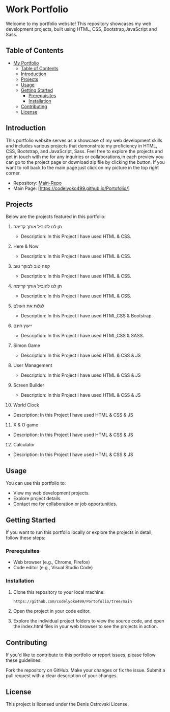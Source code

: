# Work Portfolio

Welcome to my portfolio website! This repository showcases my web development projects, built using HTML, CSS, Bootstrap,JavaScript and Sass.

## Table of Contents

- [My Portfolio](#Work-portfolio)
  - [Table of Contents](#table-of-contents)
  - [Introduction](#introduction)
  - [Projects](#projects)
  - [Usage](#usage)
  - [Getting Started](#getting-started)
    - [Prerequisites](#prerequisites)
    - [Installation](#installation)
  - [Contributing](#contributing)
  - [License](#license)

## Introduction

This portfolio website serves as a showcase of my web development skills and includes various projects that demonstrate my proficiency in HTML, CSS, Bootstrap,
and JavaScript, Sass. Feel free to explore the projects and get in touch with me for any inquiries or collaborations,in each preview you can go to the project
page or download zip file by clicking the button. If you want to roll back to the main page just click on my picture in the top right corner.

- Repository: [Main-Repo](https://github.com/codelyoko499/Portofolio)
- Main Page: [https://codelyoko499.github.io/Portofolio/]

## Projects

Below are the projects featured in this portfolio:

1. תן לנו להוביל אותך קדימה

   - Description: In this Project I have used HTML & CSS.
 

2. Here & Now

   - Description: In this Project I have used HTML & CSS.


3. קפה טוב לבוקר טוב

   - Description: In this Project I have used HTML & CSS.


4. תן לנו להוביל אותך קדימה

   - Description: In this Project I have used HTML & CSS.


5. לגלות את העולם

   - Description: In this Project I have used HTML,CSS & Bootstrap.
   

6. ייעוץ חינם

   - Description: In this Project I have used HTML,CSS & SASS.
 

7. Simon Game

   - Description: In this Project I have used HTML & CSS & JS


8. User Management

   - Description: In this Project I have used HTML & CSS & JS


9. Screen Builder

   - Description: In this Project I have used HTML & CSS & JS


10. World Clock

- Description: In this Project I have used HTML & CSS & JS


11. X & O game

- Description: In this Project I have used HTML & CSS & JS


12. Calculator

- Description: In this Project I have used HTML & CSS & JS


## Usage

You can use this portfolio to:

- View my web development projects.
- Explore project details.
- Contact me for collaboration or job opportunities.

## Getting Started

If you want to run this portfolio locally or explore the projects in detail, follow these steps:

### Prerequisites

- Web browser (e.g., Chrome, Firefox)
- Code editor (e.g., Visual Studio Code)

### Installation

1. Clone this repository to your local machine:

   ```bash
   https://github.com/codelyoko499/Portofolio/tree/main

   ```

2. Open the project in your code editor.

3. Explore the individual project folders to view the source code, and open the index.html files in your web browser to see the projects in action.

## Contributing

If you'd like to contribute to this portfolio or report issues, please follow these guidelines:

Fork the repository on GitHub. Make your changes or fix the issue. Submit a pull request with a clear description of your changes.

## License

This project is licensed under the Denis Ostrovski License.
